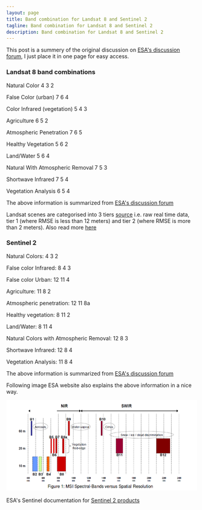 ```yaml
---
layout: page
title: Band combination for Landsat 8 and Sentinel 2
tagline: Band combination for Landsat 8 and Sentinel 2
description: Band combination for Landsat 8 and Sentinel 2
---
```

This post is a summery of the original discussion on [ESA's discussion forum](http://forum.step.esa.int/t/list-of-band-combinations-for-sentinel-2/1156/7), I just place it in one page for easy access.

### Landsat 8 band combinations

Natural Color 4 3 2

False Color (urban) 7 6 4

Color Infrared (vegetation) 5 4 3

Agriculture 6 5 2

Atmospheric Penetration 7 6 5

Healthy Vegetation 5 6 2

Land/Water 5 6 4

Natural With Atmospheric Removal 7 5 3

Shortwave Infrared 7 5 4

Vegetation Analysis 6 5 4

The above information is summarized from [ESA's discussion forum](http://forum.step.esa.int/t/list-of-band-combinations-for-sentinel-2/1156/7)

Landsat scenes are categorised into 3 tiers [source](https://www.usgs.gov/media/videos/landsat-collections-what-are-tiers) i.e. raw real time data, tier 1 (where RMSE is less than 12 meters) and tier 2 (where RMSE is more than 2 meters). Also read more [here](https://developers.google.com/earth-engine/datasets/catalog/LANDSAT_LC08_C01_T1_RT)


### Sentinel 2

Natural Colors: 4 3 2

False color Infrared: 8 4 3

False color Urban: 12 11 4

Agriculture: 11 8 2

Atmospheric penetration: 12 11 8a

Healthy vegetation: 8 11 2

Land/Water: 8 11 4

Natural Colors with Atmospheric Removal: 12 8 3

Shortwave Infrared: 12 8 4

Vegetation Analysis: 11 8 4

The above information is summarized from [ESA's discussion forum](http://forum.step.esa.int/t/list-of-band-combinations-for-sentinel-2/1156/7)

Following image ESA website also explains the above information in a nice way.

![Band Combination](band_combination1.png)


ESA's Sentinel documentation for [Sentinel 2 products](https://sentinel.esa.int/documents/247904/685211/Sentinel-2+Products+Specification+Document+%28PSD%29/0f7bedeb-9fbb-4b60-91aa-809162de456c)
